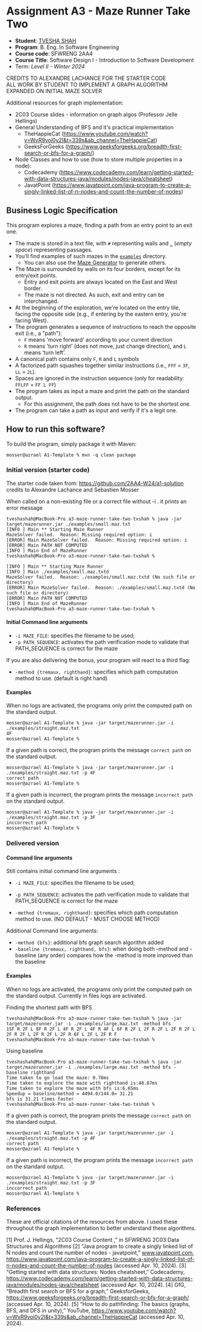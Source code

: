 # Assignment A3 - Maze Runner Take Two 

* **Student**: [TVESHA SHAH](shaht28@mcmaster.ca)
* **Program**: B. Eng. In Software Engineering
* **Course code**: SFWRENG 2AA4
* **Course Title**: Software Design I - Introduction to Software Development
* Term: *Level II - Winter 2024*

CREDITS TO ALEXANDRE LACHANCE FOR THE STARTER CODE<br />
ALL WORK BY STUDENT TO IMPLEMENT A GRAPH ALGORITHM EXPANDED ON INITIAL MAZE SOLVER<br />

Additional resources for graph implementation: 
- 2C03 Course slides - information on graph algos (Professor Jelle Hellings)
- General Understanding of BFS and it's practical implementation 
    - TheHappieCat (https://www.youtube.com/watch?v=WvR9voi0y2I&t=339s&ab_channel=TheHappieCat)
    - GeeksForGeeks (https://www.geeksforgeeks.org/breadth-first-search-or-bfs-for-a-graph/)
- Node Classes and how to use (how to store multiple properties in a node): 
    - Codecademy (https://www.codecademy.com/learn/getting-started-with-data-structures-java/modules/nodes-java/cheatsheet)
    - JavatPoint (https://www.javatpoint.com/java-program-to-create-a-singly-linked-list-of-n-nodes-and-count-the-number-of-nodes)   

## Business Logic Specification

This program explores a maze, finding a path from an entry point to an exit one.

- The maze is stored in a text file, with `#` representing walls and `␣` (_empty space_) representing passages.
- You’ll find examples of such mazes in the [`examples`](./examples) directory.
    - You can also use the [Maze Generator](https://github.com/ace-lectures/maze-gen) to generate others.
- The Maze is surrounded by walls on its four borders, except for its entry/exit points.
    - Entry and exit points are always located on the East and West border.
    - The maze is not directed. As such, exit and entry can be interchanged.
- At the beginning of the exploration, we're located on the entry tile, facing the opposite side (e.g., if entering by
  the eastern entry, you're facing West).
- The program generates a sequence of instructions to reach the opposite exit (i.e., a "path"):
    - `F` means 'move forward' according to your current direction
    - `R` means 'turn right' (does not move, just change direction), and `L` means ‘turn left’.
- A canonical path contains only `F`, `R` and `L` symbols
- A factorized path squashes together similar instructions (i.e., `FFF` = `3F`, `LL` = `2L`).
- Spaces are ignored in the instruction sequence (only for readability: `FFLFF` = `FF L FF`)
- The program takes as input a maze and print the path on the standard output.
    - For this assignment, the path does not have to be the shortest one.
- The program can take a path as input and verify if it's a legit one.

## How to run this software?

To build the program, simply package it with Maven:

```
mosser@azrael A1-Template % mvn -q clean package 
```

### Initial version (starter code)

The starter code taken from: https://github.com/2AA4-W24/a1-solution 
credits to Alexandre Lachance and Sebastien Mosser

When called on a non-existing file or a correct file without -i . it prints an error message
```
tveshashah@MacBook-Pro a3-maze-runner-take-two-txshah % java -jar target/mazerunner.jar ./examples/small.maz.txt 
[INFO ] Main ** Starting Maze Runner
MazeSolver failed.  Reason: Missing required option: i
[ERROR] Main MazeSolver failed.  Reason: Missing required option: i
[ERROR] Main PATH NOT COMPUTED
[INFO ] Main End of MazeRunner
tveshashah@MacBook-Pro a3-maze-runner-take-two-txshah %

```
```
[INFO ] Main ** Starting Maze Runner
[INFO ] Main ./examples/small.maz.txtd
MazeSolver failed.  Reason: ./examples/small.maz.txtd (No such file or directory)
[ERROR] Main MazeSolver failed.  Reason: ./examples/small.maz.txtd (No such file or directory)
[ERROR] Main PATH NOT COMPUTED
[INFO ] Main End of MazeRunner
tveshashah@MacBook-Pro a3-maze-runner-take-two-txshah % 
```
#### Initial Command line arguments
- `-i MAZE_FILE`: specifies the filename to be used;
- `-p PATH_SEQUENCE`: activates the path verification mode to validate that PATH_SEQUENCE is correct for the maze

If you are also delivering the bonus, your program will react to a third flag:

- `-method {tremaux, righthand}`: specifies which path computation method to use. (default is right hand)

#### Examples

When no logs are activated, the programs only print the computed path on the standard output.

```
mosser@azrael A1-Template % java -jar target/mazerunner.jar -i ./examples/straight.maz.txt
4F
mosser@azrael A1-Template %
```

If a given path is correct, the program prints the message `correct path` on the standard output.

```
mosser@azrael A1-Template % java -jar target/mazerunner.jar -i ./examples/straight.maz.txt -p 4F
correct path
mosser@azrael A1-Template %
```

If a given path is incorrect, the program prints the message `incorrect path` on the standard output.

```
mosser@azrael A1-Template % java -jar target/mazerunner.jar -i ./examples/straight.maz.txt -p 3F
inccorrect path
mosser@azrael A1-Template %
```

### Delivered version
#### Command line arguments

Still contains initial command line arguments :

- `-i MAZE_FILE`: specifies the filename to be used;
- `-p PATH_SEQUENCE`: activates the path verification mode to validate that PATH_SEQUENCE is correct for the maze

- `-method {tremaux, righthand}`: specifies which path computation method to use. (NO DEFAULT - MUST CHOOSE METHOD)

Additional Command line arguments:
- `-method {bfs}`: additional bfs graph search algorithm added 
- `-baseline {tremaux, righthand, bfs}`: when doing both -method and -baseline (any order) compares how the -method is more improved than the baseline 

#### Examples

When no logs are activated, the programs only print the computed path on the standard output. Currently in files logs are activated. 

Finding the shortest path with BFS 

```
tveshashah@MacBook-Pro a3-maze-runner-take-two-txshah % java -jar target/mazerunner.jar -i ./examples/large.maz.txt -method bfs              
15F R 2F L 8F R 2F L 4F R 2F L 4F R 4F L 6F R 2F L 2F R 2F L 2F R 2F L 2F R 2F L 2F R 2F L 2F R 6F L 2F L 2F R F
tveshashah@MacBook-Pro a3-maze-runner-take-two-txshah % 
```

Using baseline 

```
tveshashah@MacBook-Pro a3-maze-runner-take-two-txshah % java -jar target/mazerunner.jar -i ./examples/large.maz.txt -method bfs -baseline righthand
Time taken to go load the maze: 0.78ms
Time taken to explore the maze with righthand is:48.87ms
Time taken to explore the maze with bfs is:6.65ms
Speedup = baseline/method = 4494.0/144.0= 31.21
bfs is 31.21 times faster
tveshashah@MacBook-Pro a3-maze-runner-take-two-txshah % 
```

If a given path is correct, the program prints the message `correct path` on the standard output.

```
mosser@azrael A1-Template % java -jar target/mazerunner.jar -i ./examples/straight.maz.txt -p 4F
correct path
mosser@azrael A1-Template %
```

If a given path is incorrect, the program prints the message `incorrect path` on the standard output.

```
mosser@azrael A1-Template % java -jar target/mazerunner.jar -i ./examples/straight.maz.txt -p 3F
inccorrect path
mosser@azrael A1-Template %
```
### References
These are official citations of the resources from above. I used these throughout the graph implementation to better understand these algorithms.

[1] Prof. J. Hellings, “2C03 Course Content ,” in SFWRENG 2C03:Data Structures and Algorithms
[2] “Java program to create a singly linked list of N nodes and count the number of nodes - javatpoint,” www.javatpoint.com, https://www.javatpoint.com/java-program-to-create-a-singly-linked-list-of-n-nodes-and-count-the-number-of-nodes (accessed Apr. 10, 2024).
[3] “Getting started with data structures: Nodes cheatsheet,” Codecademy, https://www.codecademy.com/learn/getting-started-with-data-structures-java/modules/nodes-java/cheatsheet (accessed Apr. 10, 2024).
[4] GfG, “Breadth first search or BFS for a graph,” GeeksforGeeks, https://www.geeksforgeeks.org/breadth-first-search-or-bfs-for-a-graph/ (accessed Apr. 10, 2024).
[5] “How to do pathfinding: The basics (graphs, BFS, and DFS in unity),” YouTube, https://www.youtube.com/watch?v=WvR9voi0y2I&t=339s&ab_channel=TheHappieCat (accessed Apr. 10, 2024). 


